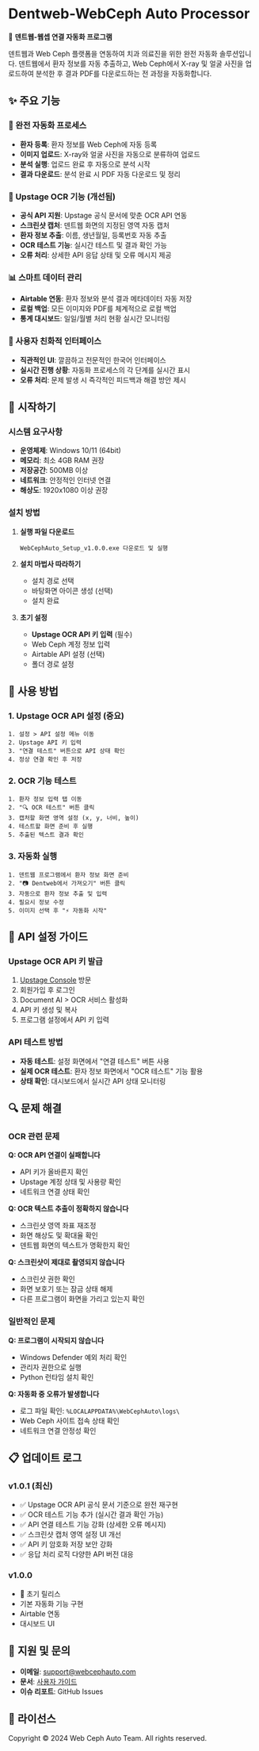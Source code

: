 # Dentweb-WebCeph Auto Processor

🦷 **덴트웹-웹셉 연결 자동화 프로그램**

덴트웹과 Web Ceph 플랫폼을 연동하여 치과 의료진을 위한 완전 자동화 솔루션입니다. 덴트웹에서 환자 정보를 자동 추출하고, Web Ceph에서 X-ray 및 얼굴 사진을 업로드하여 분석한 후 결과 PDF를 다운로드하는 전 과정을 자동화합니다.

## ✨ 주요 기능

### 🔄 완전 자동화 프로세스
- **환자 등록**: 환자 정보를 Web Ceph에 자동 등록
- **이미지 업로드**: X-ray와 얼굴 사진을 자동으로 분류하여 업로드
- **분석 실행**: 업로드 완료 후 자동으로 분석 시작
- **결과 다운로드**: 분석 완료 시 PDF 자동 다운로드 및 정리

### 🤖 Upstage OCR 기능 (개선됨)
- **공식 API 지원**: Upstage 공식 문서에 맞춘 OCR API 연동
- **스크린샷 캡처**: 덴트웹 화면의 지정된 영역 자동 캡처
- **환자 정보 추출**: 이름, 생년월일, 등록번호 자동 추출
- **OCR 테스트 기능**: 실시간 테스트 및 결과 확인 가능
- **오류 처리**: 상세한 API 응답 상태 및 오류 메시지 제공

### 📊 스마트 데이터 관리
- **Airtable 연동**: 환자 정보와 분석 결과 메타데이터 자동 저장
- **로컬 백업**: 모든 이미지와 PDF를 체계적으로 로컬 백업
- **통계 대시보드**: 일일/월별 처리 현황 실시간 모니터링

### 🎯 사용자 친화적 인터페이스
- **직관적인 UI**: 깔끔하고 전문적인 한국어 인터페이스
- **실시간 진행 상황**: 자동화 프로세스의 각 단계를 실시간 표시
- **오류 처리**: 문제 발생 시 즉각적인 피드백과 해결 방안 제시

## 🚀 시작하기

### 시스템 요구사항

- **운영체제**: Windows 10/11 (64bit)
- **메모리**: 최소 4GB RAM 권장
- **저장공간**: 500MB 이상
- **네트워크**: 안정적인 인터넷 연결
- **해상도**: 1920x1080 이상 권장

### 설치 방법

1. **실행 파일 다운로드**
   ```
   WebCephAuto_Setup_v1.0.0.exe 다운로드 및 실행
   ```

2. **설치 마법사 따라하기**
   - 설치 경로 선택
   - 바탕화면 아이콘 생성 (선택)
   - 설치 완료

3. **초기 설정**
   - **Upstage OCR API 키 입력** (필수)
   - Web Ceph 계정 정보 입력
   - Airtable API 설정 (선택)
   - 폴더 경로 설정

## 📖 사용 방법

### 1. Upstage OCR API 설정 (중요)

```
1. 설정 > API 설정 메뉴 이동
2. Upstage API 키 입력
3. "연결 테스트" 버튼으로 API 상태 확인
4. 정상 연결 확인 후 저장
```

### 2. OCR 기능 테스트

```
1. 환자 정보 입력 탭 이동
2. "🔍 OCR 테스트" 버튼 클릭
3. 캡처할 화면 영역 설정 (x, y, 너비, 높이)
4. 테스트할 화면 준비 후 실행
5. 추출된 텍스트 결과 확인
```

### 3. 자동화 실행

```
1. 덴트웹 프로그램에서 환자 정보 화면 준비
2. "📷 Dentweb에서 가져오기" 버튼 클릭
3. 자동으로 환자 정보 추출 및 입력
4. 필요시 정보 수정
5. 이미지 선택 후 "⚡ 자동화 시작"
```

## 🔧 API 설정 가이드

### Upstage OCR API 키 발급

1. [Upstage Console](https://console.upstage.ai) 방문
2. 회원가입 후 로그인
3. Document AI > OCR 서비스 활성화
4. API 키 생성 및 복사
5. 프로그램 설정에서 API 키 입력

### API 테스트 방법

- **자동 테스트**: 설정 화면에서 "연결 테스트" 버튼 사용
- **실제 OCR 테스트**: 환자 정보 화면에서 "OCR 테스트" 기능 활용
- **상태 확인**: 대시보드에서 실시간 API 상태 모니터링

## 🔍 문제 해결

### OCR 관련 문제

**Q: OCR API 연결이 실패합니다**
- API 키가 올바른지 확인
- Upstage 계정 상태 및 사용량 확인
- 네트워크 연결 상태 확인

**Q: OCR 텍스트 추출이 정확하지 않습니다**
- 스크린샷 영역 좌표 재조정
- 화면 해상도 및 확대율 확인
- 덴트웹 화면의 텍스트가 명확한지 확인

**Q: 스크린샷이 제대로 촬영되지 않습니다**
- 스크린샷 권한 확인
- 화면 보호기 또는 잠금 상태 해제
- 다른 프로그램이 화면을 가리고 있는지 확인

### 일반적인 문제

**Q: 프로그램이 시작되지 않습니다**
- Windows Defender 예외 처리 확인
- 관리자 권한으로 실행
- Python 런타임 설치 확인

**Q: 자동화 중 오류가 발생합니다**
- 로그 파일 확인: `%LOCALAPPDATA%\WebCephAuto\logs\`
- Web Ceph 사이트 접속 상태 확인
- 네트워크 연결 안정성 확인

## 📋 업데이트 로그

### v1.0.1 (최신)
- ✅ Upstage OCR API 공식 문서 기준으로 완전 재구현
- ✅ OCR 테스트 기능 추가 (실시간 결과 확인 가능)
- ✅ API 연결 테스트 기능 강화 (상세한 오류 메시지)
- ✅ 스크린샷 캡처 영역 설정 UI 개선
- ✅ API 키 암호화 저장 보안 강화
- ✅ 응답 처리 로직 다양한 API 버전 대응

### v1.0.0
- 🎉 초기 릴리스
- 기본 자동화 기능 구현
- Airtable 연동
- 대시보드 UI

## 🤝 지원 및 문의

- **이메일**: support@webcephauto.com
- **문서**: [사용자 가이드](./doc/)
- **이슈 리포트**: GitHub Issues

## 📄 라이선스

Copyright © 2024 Web Ceph Auto Team. All rights reserved. 
